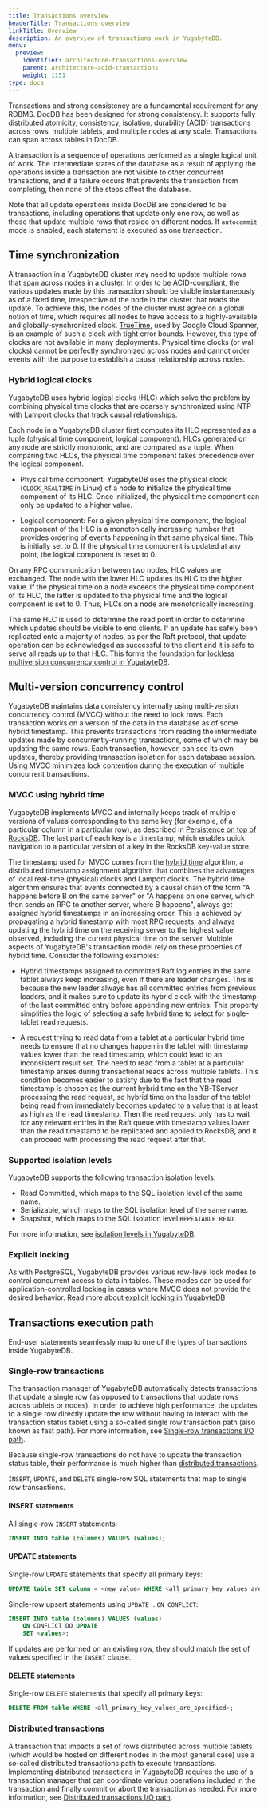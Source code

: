 ```yaml
---
title: Transactions overview
headerTitle: Transactions overview
linkTitle: Overview
description: An overview of transactions work in YugabyteDB.
menu:
  preview:
    identifier: architecture-transactions-overview
    parent: architecture-acid-transactions
    weight: 1151
type: docs
---
```


Transactions and strong consistency are a fundamental requirement for any RDBMS. DocDB has been designed for strong consistency. It supports fully distributed atomicity, consistency, isolation, durability (ACID) transactions across rows, multiple tablets, and multiple nodes at any scale. Transactions can span across tables in DocDB.

A transaction is a sequence of operations performed as a single logical unit of work. The intermediate states of the database as a result of applying the operations inside a transaction are not visible to other concurrent transactions, and if a failure occurs that prevents the transaction from completing, then none of the steps affect the database.

Note that all update operations inside DocDB are considered to be transactions, including operations that update only one row, as well as those that update multiple rows that reside on different nodes. If `autocommit` mode is enabled, each statement is executed as one transaction.

## Time synchronization

A transaction in a YugabyteDB cluster may need to update multiple rows that span across nodes in a cluster. In order to be ACID-compliant, the various updates made by this transaction should be visible instantaneously as of a fixed time, irrespective of the node in the cluster that reads the update. To achieve this, the nodes of the cluster must agree on a global notion of time, which requires all nodes to have access to a highly-available and globally-synchronized clock. [TrueTime](https://cloud.google.com/spanner/docs/true-time-external-consistency), used by Google Cloud Spanner, is an example of such a clock with tight error bounds. However, this type of clocks are not available in many deployments. Physical time clocks (or wall clocks) cannot be perfectly synchronized across nodes and cannot order events with the purpose to establish a causal relationship across nodes.

### Hybrid logical clocks

YugabyteDB uses hybrid logical clocks (HLC) which solve the problem by combining physical time clocks that are coarsely synchronized using NTP with Lamport clocks that track causal relationships.

Each node in a YugabyteDB cluster first computes its HLC represented as a tuple (physical time component, logical component). HLCs generated on any node are strictly monotonic, and are compared as a tuple. When comparing two HLCs, the physical time component takes precedence over the logical component.

* Physical time component: YugabyteDB uses the physical clock (`CLOCK_REALTIME` in Linux) of a node to initialize the physical time component of its HLC. Once initialized, the physical time component can only be updated to a higher value.

* Logical component: For a given physical time component, the logical component of the HLC is a monotonically increasing number that provides ordering of events happening in that same physical time. This is initially set to 0. If the physical time component is updated at any point, the logical component is reset to 0.

On any RPC communication between two nodes, HLC values are exchanged. The node with the lower HLC updates its HLC to the higher value. If the physical time on a node exceeds the physical time component of its HLC, the latter is updated to the physical time and the logical component is set to 0. Thus, HLCs on a node are monotonically increasing.

The same HLC is used to determine the read point in order to determine which updates should be visible to end clients. If an update has safely been replicated onto a majority of nodes, as per the Raft protocol, that update operation can be acknowledged as successful to the client and it is safe to serve all reads up to that HLC. This forms the foundation for [lockless multiversion concurrency control in YugabyteDB](#mvcc).

## Multi-version concurrency control

YugabyteDB maintains data consistency internally using multi-version concurrency control (MVCC) without the need to lock rows. Each transaction works on a version of the data in the database as of some hybrid timestamp. This prevents transactions from reading the intermediate updates made by concurrently-running transactions, some of which may be updating the same rows. Each transaction, however, can see its own updates, thereby providing transaction isolation for each database session. Using MVCC minimizes lock contention during the execution of multiple concurrent transactions.

### MVCC using hybrid time

YugabyteDB implements MVCC and internally keeps track of multiple versions of values corresponding to the same key (for example, of a particular column in a particular row), as described in [Persistence on top of RocksDB](../../docdb/persistence). The last part of each key is a timestamp, which enables quick navigation to a particular version of a key in the RocksDB key-value store.

The timestamp used for MVCC comes from the [hybrid time](http://users.ece.utexas.edu/~garg/pdslab/david/hybrid-time-tech-report-01.pdf) algorithm, a distributed timestamp assignment algorithm that combines the advantages of local real-time (physical) clocks and Lamport clocks. The hybrid time algorithm ensures that events connected by a causal chain of the form "A happens before B on the same server" or "A happens on one server, which then sends an RPC to another server, where B happens", always get assigned hybrid timestamps in an increasing order. This is achieved by propagating a hybrid timestamp with most RPC requests, and always updating the hybrid time on the receiving server to the highest value observed, including the current physical time on the server. Multiple aspects of YugabyteDB's transaction model rely on these properties of hybrid time. Consider the following examples:

* Hybrid timestamps assigned to committed Raft log entries in the same tablet always keep increasing, even if there are leader changes. This is because the new leader always has all committed entries from previous leaders, and it makes sure to update its hybrid clock with the timestamp of the last committed entry before appending new entries. This property simplifies the logic of selecting a safe hybrid time to select for single-tablet read requests.

* A request trying to read data from a tablet at a particular hybrid time needs to ensure that no
  changes happen in the tablet with timestamp values lower than the read timestamp, which could lead to an inconsistent result set. The need to read from a tablet at a particular timestamp arises during transactional reads across multiple tablets. This condition becomes easier to satisfy due to the fact that the read timestamp is chosen as the current hybrid time on the YB-TServer processing the read request, so hybrid time on the leader of the tablet being read from immediately becomes updated to a value that is at least as high as the read timestamp. Then the read request only has to wait for any relevant entries in the Raft queue with timestamp values lower than the read timestamp to be replicated and applied to RocksDB, and it can proceed with processing the read request after that.

### Supported isolation levels

YugabyteDB supports the following transaction isolation levels:

* Read Committed, which maps to the SQL isolation level of the same name.
* Serializable, which maps to the SQL isolation level of the same name.
* Snapshot, which maps to the SQL isolation level `REPEATABLE READ`.

For more information, see [isolation levels in YugabyteDB](../isolation-levels).

### Explicit locking

As with PostgreSQL, YugabyteDB provides various row-level lock modes to control concurrent access to data in tables. These modes can be used for application-controlled locking in cases where MVCC does not provide the desired behavior. Read more about [explicit locking in YugabyteDB](../../../explore/transactions/explicit-locking)

## Transactions execution path

End-user statements seamlessly map to one of the types of transactions inside YugabyteDB.

### Single-row transactions

The transaction manager of YugabyteDB automatically detects transactions that update a single row (as opposed to transactions that update rows across tablets or nodes). In order to achieve high performance, the updates to a single row directly update the row without having to interact with the transaction status tablet using a so-called single row transaction path (also known as fast path). For more information, see [Single-row transactions I/O path](../single-row-transactions).

Because single-row transactions do not have to update the transaction status table, their performance is much higher than [distributed transactions](#distributed-transactions).

`INSERT`, `UPDATE`, and `DELETE` single-row SQL statements that map to single row transactions.

#### INSERT statements

All single-row `INSERT` statements:

```sql
INSERT INTO table (columns) VALUES (values);
```

#### UPDATE statements

Single-row `UPDATE` statements that specify all primary keys:

```sql
UPDATE table SET column = <new_value> WHERE <all_primary_key_values_are_specified>;
```

Single-row upsert statements using `UPDATE` .. `ON CONFLICT`:

```sql
INSERT INTO table (columns) VALUES (values)
    ON CONFLICT DO UPDATE
    SET <values>;
```

If updates are performed on an existing row, they should match the set of values specified in the `INSERT` clause.

#### DELETE statements

Single-row `DELETE` statements that specify all primary keys:

```sql
DELETE FROM table WHERE <all_primary_key_values_are_specified>;
```

### Distributed transactions

 A transaction that impacts a set of rows distributed across multiple tablets (which would be hosted on different nodes in the most general case) use a so-called distributed transactions path to execute transactions. Implementing distributed transactions in YugabyteDB requires the use of a transaction manager that can coordinate various operations included in the transaction and finally commit or abort the transaction as needed. For more information, see [Distributed transactions I/O path](../transactional-io-path).
